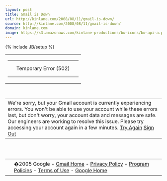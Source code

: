 ```yaml
---
layout: post
title: Gmail is Down
url: http://kinlane.com/2008/08/11/gmail-is-down/
source: http://kinlane.com/2008/08/11/gmail-is-down/
domain: kinlane.com
image: https://s3.amazonaws.com/kinlane-productions/bw-icons/bw-api-a.png
---
```

{% include JB/setup %}

<table>
     <tr>
          <td nowrap="nowrap">
               <table class="c2" align="center" cellpadding="0" cellspacing="0" width="100%">
                    <tbody>
                         <tr>
                              <td class="bubble tl" width="4">
                                   <br />
                              </td>
                              <td class="bubble c1" rowspan="2">
                                   Temporary Error (502)
                              </td>
                              <td class="bubble tr" width="4">
                                   <br />
                              </td>
                         </tr>
                         <tr>
                              <td class="bubble bl" width="4">
                                   <br />
                              </td>
                              <td class="bubble br" width="4">
                                   <br />
                              </td>
                         </tr>
                    </tbody>
               </table>
          </td>
     </tr>
</table>
<p>
     <br />
</p>
<table align="center" border="0" cellpadding="5" cellspacing="0" width="94%">
     <tbody>
          <tr valign="top">
               <td>
                    <span class="c3">We're sorry, but your Gmail account is currently experiencing errors. You won't be able to use your account while these errors last, but don't worry, your account data and messages are safe. Our engineers are working to resolve this issue.</span> <span class="c3">Please try accessing your account again in a few minutes.</span> <span class="c3"><a target="_top" href="http://mail.google.com/">Try Again</a> <a target="_top" href="http://mail.google.com/?logout">Sign Out</a></span>
               </td>
          </tr>
     </tbody>
</table>
<p>
     <br />
     <br />
</p>
<table class="c2" align="center" cellpadding="3" cellspacing="0" width="95%">
     <tbody>
          <tr>
               <td class="bubble tl" width="4">
                    <br />
               </td>
               <td class="bubble c5" rowspan="2">
                    <span class="c4">�2005 Google - <a target="_top" href="http://mail.google.com/">Gmail Home</a> - <a target="_top" href="http://mail.google.com/mail/help/privacy.html">Privacy Policy</a> - <a target="_top" href="http://mail.google.com/mail/help/program_policies.html">Program Policies</a> - <a target="_top" href="http://mail.google.com/mail/help/terms_of_use.html">Terms of Use</a> <span class="c4">- <a target="_top" href="http://www.google.com/">Google Home</a></span></span>
               </td>
               <td class="bubble tr" width="4">
                    <br />
               </td>
          </tr>
          <tr>
               <td class="bubble bl" width="4">
                    <br />
               </td>
               <td class="bubble br" width="4">
                    <br />
               </td>
          </tr>
     </tbody>
</table>